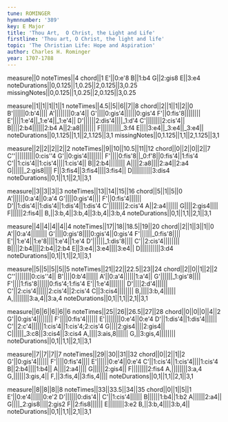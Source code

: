 ```yaml
---
tune: ROMINGER
hymnnumber: '389'
key: E Major
title: 'Thou Art,  O Christ, the Light and Life'
firstline: 'Thou art, O Christ, the light and life'
topic: 'The Christian Life: Hope and Aspiration'
author: Charles H. Rominger
year: 1707-1788
---
```

measure||0
noteTimes||4
chord||1
E'||0:e'8
B||1:b4
G||2:gis8
E||3:e4
noteDurations||0,0.125||1,0.25||2,0.125||3,0.25
missingNotes||0,0.125||1,0.25||2,0.125||3,0.25

measure||1||1||1||1||1
noteTimes||4.5||5||6||7||8
chord||2||1||1||2||0
B'||||||0:b'4||||
A'||||||||0:a'4||
G'||||0:gis'4||||||0:gis'4
F'||0:fis'8||||||||
E'||||1:e'4||_1:e'4||_1:e'4||
D'||||||2:dis'4||||_1:d'4
C'||||||||2:cis'4||
B||||2:b4||||||2:b4
A||2:a8||||||||
F||||||||||_3:f4
E||||3:e4||_3:e4||_3:e4||
noteDurations||0,1.125||1,1||2,1.125||3,1
missingNotes||0,1.125||1,1||2,1.125||3,1

measure||2||2||2||2||2
noteTimes||9||10||10.5||11||12
chord||0||2||0||2||7
C''||||||||||0:cis''4
G'||0:gis'4||||||||
F'||||0:fis'8||_0:f'8||0:fis'4||1:fis'4
C'||1:cis'4||1:cis'4||||1:cis'4||
B||2:b4||||||||
A||||2:a8||||2:a4||2:a4
G||||||_2:gis8||||
F||3:fis4||3:fis4||||3:fis4||
D||||||||||3:dis4
noteDurations||0,1||1,1||2,1||3,1

measure||3||3||3||3
noteTimes||13||14||15||16
chord||5||1||5||0
A'||||||0:a'4||0:a'4
G'||||0:gis'4||||
F'||0:fis'4||||||
D'||1:dis'4||1:dis'4||1:dis'4||1:dis'4
C'||||||||2:cis'4
A||2:a4||||||
G||||2:gis4||||
F||||||2:fis4||
B,||3:b,4||3:b,4||3:b,4||3:b,4
noteDurations||0,1||1,1||2,1||3,1

measure||4||4||4||4||4
noteTimes||17||18||18.5||19||20
chord||2||1||3||1||0
A'||0:a'4||||||||
G'||||0:gis'8||||0:gis'4||0:gis'4
F'||||||_0:fis'8||||
E'||1:e'4||1:e'8||||1:e'4||1:e'4
D'||||||_1:dis'8||||
C'||2:cis'4||||||||
B||||2:b4||||2:b4||2:b4
E||3:e4||3:e4||||3:e4||
D||||||||||3:d4
noteDurations||0,1||1,1||2,1||3,1

measure||5||5||5||5||5
noteTimes||21||22||22.5||23||24
chord||2||0||1||2||2
C''||||||||0:cis''4||
B'||||0:b'4||||||
A'||0:a'4||||||1:a'4||
G'||||||_1:gis'8||||
F'||||1:fis'8||||||0:fis'4;1:fis'4
E'||1:e'4||||||||
D'||||2:d'4||||||
C'||2:cis'4||||||2:cis'4||2:cis'4
C||3:cis4||||||||
B,||||3:b,4||||||
A,||||||||3:a,4||3:a,4
noteDurations||0,1||1,1||2,1||3,1

measure||6||6||6||6||6
noteTimes||25||26||26.5||27||28
chord||0||0||0||4||2
G'||0:gis'4||||||||
F'||||0:fis'4||||||
E'||||||||0:e'4||0:e'4
D'||1:dis'4||1:dis'4||||||
C'||2:c'4||||||1:cis'4||1:cis'4;2:cis'4
G||||2:gis4||||2:gis4||
C||||||_3:c8||3:cis4||3:cis4
A,||||3:ais,8||||||
G,||3:gis,4||||||||
noteDurations||0,1||1,1||2,1||3,1

measure||7||7||7||7
noteTimes||29||30||31||32
chord||0||2||1||2
G'||0:gis'4||||||
F'||||0:fis'4||||
E'||||||0:e'4||0:e'4
C'||1:cis'4||1:cis'4||||1:cis'4
B||2:b4||||1:b4||
A||||2:a4||||
G||||||2:gis4||
F||||||||2:fis4
A,||||||||3:a,4
G,||||||3:gis,4||
F,||3:fis,4||3:fis,4||||
noteDurations||0,1||1,1||2,1||3,1

measure||8||8||8||8
noteTimes||33||33.5||34||35
chord||0||1||5||1
E'||0:e'4||||||0:e'2
D'||||||0:dis'4||
C'||1:cis'4||||||
B||||||1:b4||1:b2
A||||||2:a4||
G||||_2:gis8||||2:gis2
F||2:fis8||||||
E||||||||3:e2
B,||3:b,4||||3:b,4||
noteDurations||0,1||1,1||2,1||3,1


